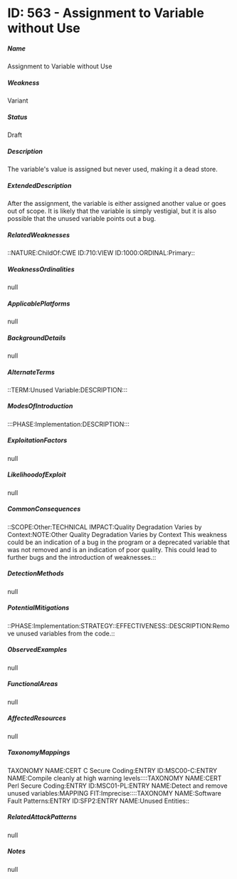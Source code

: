 # ID: 563 - Assignment to Variable without Use
<h5>Name</h5>Assignment to Variable without Use
<h5>Weakness</h5>Variant
<h5>Status</h5>Draft
<h5>Description</h5>The variable's value is assigned but never used, making it a dead store.
<h5>ExtendedDescription</h5>After the assignment, the variable is either assigned another value or goes out of scope. It is likely that the variable is simply vestigial, but it is also possible that the unused variable points out a bug.
<h5>RelatedWeaknesses</h5>::NATURE:ChildOf:CWE ID:710:VIEW ID:1000:ORDINAL:Primary::
<h5>WeaknessOrdinalities</h5>null
<h5>ApplicablePlatforms</h5>null
<h5>BackgroundDetails</h5>null
<h5>AlternateTerms</h5>::TERM:Unused Variable:DESCRIPTION:::
<h5>ModesOfIntroduction</h5>:::PHASE:Implementation:DESCRIPTION:::
<h5>ExploitationFactors</h5>null
<h5>LikelihoodofExploit</h5>null
<h5>CommonConsequences</h5>::SCOPE:Other:TECHNICAL IMPACT:Quality Degradation Varies by Context:NOTE:Other Quality Degradation Varies by Context This weakness could be an indication of a bug in the program or a deprecated variable that was not removed and is an indication of poor quality. This could lead to further bugs and the introduction of weaknesses.::
<h5>DetectionMethods</h5>null
<h5>PotentialMitigations</h5>::PHASE:Implementation:STRATEGY::EFFECTIVENESS::DESCRIPTION:Remove unused variables from the code.::
<h5>ObservedExamples</h5>null
<h5>FunctionalAreas</h5>null
<h5>AffectedResources</h5>null
<h5>TaxonomyMappings</h5>TAXONOMY NAME:CERT C Secure Coding:ENTRY ID:MSC00-C:ENTRY NAME:Compile cleanly at high warning levels::::TAXONOMY NAME:CERT Perl Secure Coding:ENTRY ID:MSC01-PL:ENTRY NAME:Detect and remove unused variables:MAPPING FIT:Imprecise::::TAXONOMY NAME:Software Fault Patterns:ENTRY ID:SFP2:ENTRY NAME:Unused Entities::
<h5>RelatedAttackPatterns</h5>null
<h5>Notes</h5>null

